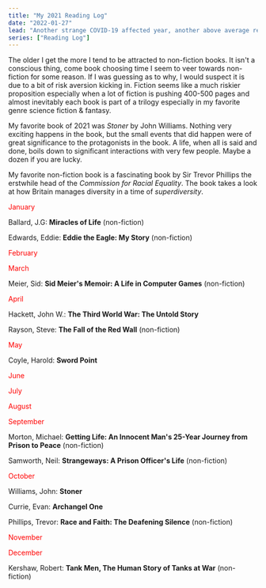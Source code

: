 ```yaml
---
title: "My 2021 Reading Log"
date: "2022-01-27"
lead: "Another strange COVID-19 affected year, another above average reading year. I read a total of 12 books during 2021. Of the 12 books, 8 were non-fiction. Seems to be a bit of a trend I've noticed."
series: ["Reading Log"]
---
```


<!--more-->

The older I get the more I tend to be attracted to non-fiction books. It isn't a conscious thing, come book choosing time I seem to veer towards non-fiction for some reason. If I was guessing as to why, I would suspect it is due to a bit of risk aversion kicking in. Fiction seems like a much riskier proposition especially when a lot of fiction is pushing 400-500 pages and almost inevitably each book is part of a trilogy especially in my favorite genre science fiction &amp; fantasy.

My favorite book of 2021 was *Stoner* by John Williams. Nothing very exciting happens in the book, but the small events that did happen were of great significance to the protagonists in the book. A life, when all is said and done, boils down to significant interactions with very few people. Maybe a dozen if you are lucky.

My favorite non-fiction book is a fascinating book by Sir Trevor Phillips the erstwhile head of the *Commission for Racial Equality*. The book takes a look at how Britain manages diversity in a time of *superdiversity*.

<span style="color: #ff0000;">January</span>

Ballard, J.G: **Miracles of Life** (non-fiction)

Edwards, Eddie: **Eddie the Eagle: My Story** (non-fiction)

<span style="color: #ff0000;">February</span>

<span style="color: #ff0000;">March</span>

Meier, Sid: **Sid Meier's Memoir: A Life in Computer Games** (non-fiction)

<span style="color: #ff0000;">April</span>

Hackett, John W.: **The Third World War: The Untold Story**

Rayson, Steve: **The Fall of the Red Wall** (non-fiction)

<span style="color: #ff0000;">May</span>

Coyle, Harold: **Sword Point**

<span style="color: #ff0000;">June</span>

<span style="color: #ff0000;">July</span>

<span style="color: #ff0000;">August</span>

<span style="color: #ff0000;">September</span>

Morton, Michael: **Getting Life: An Innocent Man's 25-Year Journey from Prison to Peace** (non-fiction)

Samworth, Neil: **Strangeways: A Prison Officer's Life** (non-fiction)

<span style="color: #ff0000;">October</span>

Williams, John: **Stoner**

Currie, Evan: **Archangel One**

Phillips, Trevor: **Race and Faith: The Deafening Silence** (non-fiction)

<span style="color: #ff0000;">November</span>

<span style="color: #ff0000;">December</span>

Kershaw, Robert: **Tank Men, The Human Story of Tanks at War** (non-fiction)

